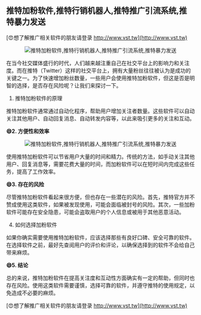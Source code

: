 ## **推特加粉软件,推特行销机器人,推特推广引流系统,推特暴力发送**

[😍想了解推广相关软件的朋友请登录 http://www.vst.tw](http://www.vst.tw)

 <center><img src="https://vst.tw/MP4/tuiguang/png/0.png" alt="推特加粉软件,推特行销机器人,推特推广引流系统,推特暴力发送"></center>

在当今社交媒体盛行的时代，人们越来越注重自己在社交平台上的影响力和关注度。而在推特（Twitter）这样的社交平台上，拥有大量粉丝往往被认为是成功的关键之一。为了快速增加粉丝数量，一些用户会使用推特加粉软件，但这是否是明智的选择，是否存在风险呢？让我们来探讨一下。

1. 推特加粉软件的原理

推特加粉软件通常通过自动化程序，帮助用户增加关注者数量。这些软件可以自动关注其他用户、自动回复消息、自动转发内容等，以此来吸引更多的关注和互动。

**😄2. 方便性和效率**

 <center><img src="https://vst.tw/MP4/tuiguang/png/3.png" alt="推特加粉软件,推特行销机器人,推特推广引流系统,推特暴力发送"></center>

使用推特加粉软件可以节省用户大量的时间和精力。传统的方法，如手动关注其他用户、回复消息等，需要花费大量的时间，而加粉软件可以在短时间内完成这些任务，提高了工作效率。

**😄3. 存在的风险**

尽管推特加粉软件看起来很方便，但也存在一些潜在的风险。首先，推特官方并不赞成使用这类软件，如果被发现使用，可能会面临被封号的风险。其次，一些加粉软件可能存在安全隐患，可能会盗取用户的个人信息或被用于其他恶意活动。

4. 如何选择加粉软件

如果你确实需要使用推特加粉软件，应该选择那些有良好口碑、安全可靠的软件。在选择软件之前，最好先查阅用户的评价和评论，以确保选择到的软件不会给自己带来麻烦。

**😄5. 结论**

总的来说，推特加粉软件在提高关注度和互动性方面确实有一定的帮助，但同时也存在风险。使用这类软件需要谨慎，选择可靠的软件，并遵守推特的使用规定，以免造成不必要的麻烦。

[😍想了解推广相关软件的朋友请登录 http://www.vst.tw](http://www.vst.tw)




